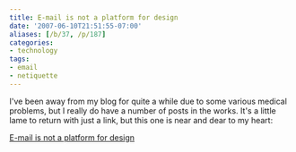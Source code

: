 ```yaml
---
title: E-mail is not a platform for design
date: '2007-06-10T21:51:55-07:00'
aliases: [/b/37, /p/187]
categories:
- technology
tags:
- email
- netiquette
---
```

I've been away from my blog for quite a while due to some various medical problems, but I really do have a number of
posts in the works.  It's a little lame to return with just a link, but this one is near and dear to my heart:

[E-mail is not a platform for design](http://www.zeldman.com/2007/06/08/e-mail-is-not-a-platform-for-design/)
